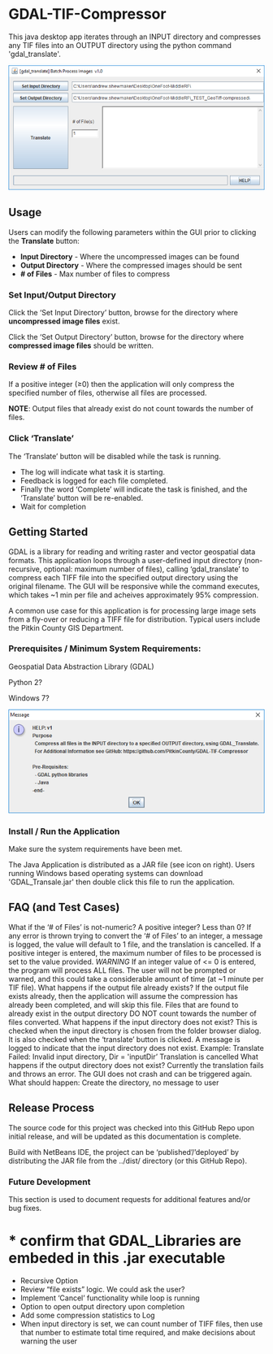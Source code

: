 # GDAL-TIF-Compressor
This java desktop app iterates through an INPUT directory and compresses any TIF files into an OUTPUT directory using the python command 'gdal_translate'.

![screenshot](GDAL_Translator_Screenshot.PNG)

## Usage
Users can modify the following parameters within the GUI prior to clicking the **Translate** button:
* **Input Directory** - Where the uncompressed images can be found
* **Output Directory** - Where the compressed images should be sent
* **# of Files** - Max number of files to compress

### Set Input/Output Directory
Click the ‘Set Input Directory’ button, browse for the directory where **uncompressed image files** exist.

Click the ‘Set Output Directory’ button, browse for the directory where **compressed image files** should be written.

### Review # of Files
If a positive integer (≥0) then the application will only compress the specified number of files, otherwise all files are processed.

**NOTE**: Output files that already exist do not count towards the number of files.

### Click ‘Translate’
The ‘Translate’ button will be disabled while the task is running.
* The log will indicate what task it is starting.
* Feedback is logged for each file completed.
* Finally the word ‘Complete’ will indicate the task is finished, and the ‘Translate’ button will be re-enabled.
* Wait for completion

## Getting Started
GDAL is a library for reading and writing raster and vector geospatial data formats. This application loops through a user-defined input directory (non-recursive, optional: maximum number of files), calling ‘gdal_translate’ to compress each TIFF file into the specified output directory using the original filename. The GUI will be responsive while the command executes, which takes ~1 min per file and acheives approximately 95% compression.

A common use case for this application is for processing large image sets from a fly-over or reducing a TIFF file for distribution.   Typical users include the Pitkin County GIS Department.

### Prerequisites / Minimum System Requirements:
  Geospatial Data Abstraction Library (GDAL)
  
  Python 2?
  
  Windows 7?

![screenshot](GDAL_Translator_HELP.PNG)

### Install / Run the Application
Make sure the system requirements have been met.

The Java Application is distributed as a JAR file (see icon on right). Users running Windows based operating systems can download 'GDAL_Transale.jar' then double click this file to run the application.





## FAQ (and Test Cases)
What if the ‘# of Files’ is not-numeric? A positive integer? Less than 0?
If any error is thrown trying to convert the ‘# of Files’ to an integer, a message is logged, the value will default to 1 file, and the translation is cancelled.
If a positive integer is entered, the maximum number of files to be processed is set to the value provided.
*WARNING* If an integer value of <= 0 is entered, the program will process ALL files. The user will not be prompted or warned, and this could take a considerable amount of time (at ~1 minute per TIF file).
What happens if the output file already exists?
If the output file exists already, then the application will assume the compression has already been completed, and will skip this file.
Files that are found to already exist in the output directory DO NOT count towards the number of files converted.
What happens if the input directory does not exist?
This is checked when the input directory is chosen from the folder browser dialog. It is also checked when the ‘translate’ button is clicked.
A message is logged to indicate that the input directory does not exist.
Example: Translate Failed: Invalid input directory, Dir = 'inputDir’
Translation is cancelled
What happens if the output directory does not exist?
Currently the translation fails and throws an error. The GUI does not crash and can be triggered again.
What should happen: Create the directory, no message to user


## Release Process
The source code for this project was checked into this GitHub Repo upon initial release, and will be updated as this documentation is complete.

Build with NetBeans IDE, the project can be ‘published’/’deployed’ by distributing the JAR file from the ../dist/ directory (or this GitHub Repo).


### Future Development
This section is used to document requests for additional features and/or bug fixes.
# * confirm that GDAL_Libraries are embeded in this .jar executable
* Recursive Option
* Review “file exists” logic. We could ask the user?
* Implement ‘Cancel’ functionality while loop is running
* Option to open output directory upon completion
* Add some compression statistics to Log
* When input directory is set, we can count number of TIFF files, then use that number to estimate total time required, and make decisions about warning the user
